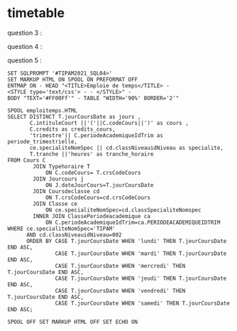 # timetable

question 3 :

question 4 :

question 5 :

    SET SQLPROMPT '#TIPAM2021_SQL04>' 
    SET MARKUP HTML ON SPOOL ON PREFORMAT OFF 
    ENTMAP ON - HEAD "<TITLE>Emploie de temps</TITLE> -
    <STYLE type='text/css'> - - </STYLE>" -
    BODY "TEXT='#FF00Ff'" - TABLE "WIDTH='90%' BORDER='2'"

    SPOOL emploitemps.HTML 
    SELECT DISTINCT T.jourCoursDate as jours , 
           C.intituleCourt ||'('||C.codeCours||')' as cours ,
           C.credits as credits_cours,
           'trimestre'|| C.periodeAcademiqueIdTrim as periode_trimestrielle,
           ce.specialiteNomSpec || cd.classNiveauidNiveau as specialite, 
           T.tranche ||'heures' as tranche_horaire 
    FROM Cours C 
            JOIN Typehoraire T 
                ON C.codeCours= T.crsCodeCours 
            JOIN Jourcours j 
                ON J.dateJourCours=T.jourCoursDate 
            JOIN Coursdeclasse cd 
                ON T.crsCodeCours=cd.crsCodeCours 
            JOIN Classe ce 
                ON ce.specialiteNomSpec=cd.classSpecialiteNomspec 
            INNER JOIN ClassePeriodeacademique ca
                ON C.periodeAcademiqueIdTrim=ca.PERIODEACADEMIQUEIDTRIM 
    WHERE ce.specialiteNomSpec='TIPAM' 
          AND cd.classNiveauidNiveau=002 
          ORDER BY CASE T.jourCoursDate WHEN 'lundi' THEN T.jourCoursDate END ASC, 
                   CASE T.jourCoursDate WHEN 'mardi' THEN T.jourCoursDate END ASC, 
                   CASE T.jourCoursDate WHEN 'mercredi' THEN T.jourCoursDate END ASC, 
                   CASE T.jourCoursDate WHEN 'jeudi' THEN T.jourCoursDate END ASC, 
                   CASE T.jourCoursDate WHEN 'vendredi' THEN T.jourCoursDate END ASC, 
                   CASE T.jourCoursDate WHEN 'samedi' THEN T.jourCoursDate END ASC;

    SPOOL OFF SET MARKUP HTML OFF SET ECHO ON

